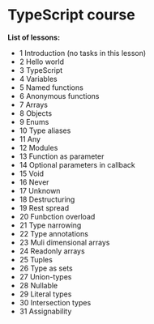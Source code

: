 # TypeScript course

**List of lessons:**

- 1 Introduction (no tasks in this lesson)
- 2 Hello world
- 3 TypeScript
- 4 Variables
- 5 Named functions
- 6 Anonymous functions
- 7 Arrays
- 8 Objects
- 9 Enums
- 10 Type aliases
- 11 Any
- 12 Modules
- 13 Function as parameter
- 14 Optional parameters in callback
- 15 Void
- 16 Never
- 17 Unknown
- 18 Destructuring
- 19 Rest spread
- 20 Funbction overload
- 21 Type narrowing
- 22 Type annotations
- 23 Muli dimensional arrays
- 24 Readonly arrays
- 25 Tuples
- 26 Type as sets
- 27 Union-types
- 28 Nullable
- 29 Literal types
- 30 Intersection types
- 31 Assignability
